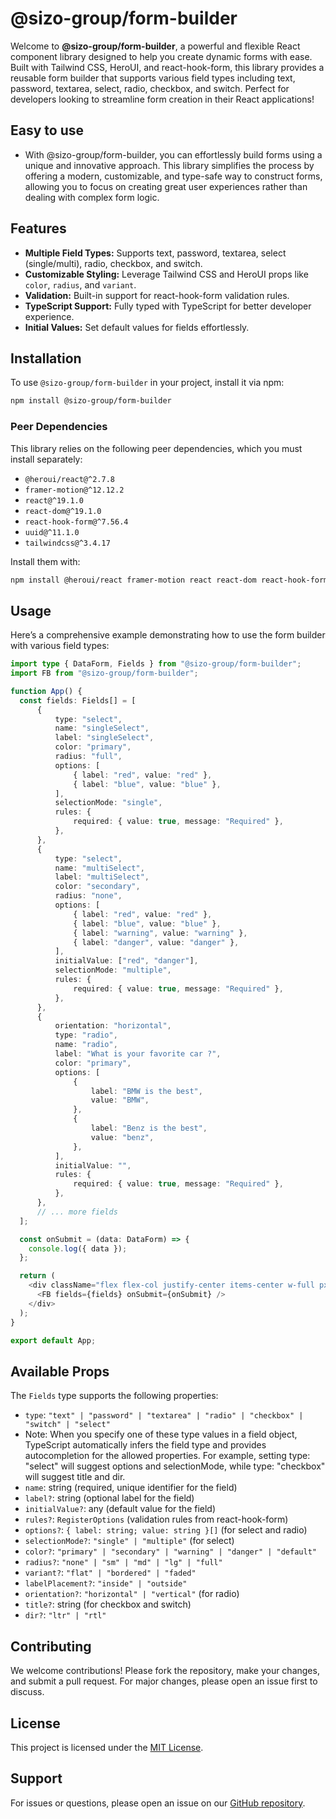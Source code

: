 # @sizo-group/form-builder

Welcome to **@sizo-group/form-builder**, a powerful and flexible React component library designed to help you create dynamic forms with ease. Built with Tailwind CSS, HeroUI, and react-hook-form, this library provides a reusable form builder that supports various field types including text, password, textarea, select, radio, checkbox, and switch. Perfect for developers looking to streamline form creation in their React applications!

## Easy to use

- With @sizo-group/form-builder, you can effortlessly build forms using a unique and innovative approach. This library simplifies the process by offering a modern, customizable, and type-safe way to construct forms, allowing you to focus on creating great user experiences rather than dealing with complex form logic.

## Features
- **Multiple Field Types:** Supports text, password, textarea, select (single/multi), radio, checkbox, and switch.
- **Customizable Styling:** Leverage Tailwind CSS and HeroUI props like `color`, `radius`, and `variant`.
- **Validation:** Built-in support for react-hook-form validation rules.
- **TypeScript Support:** Fully typed with TypeScript for better developer experience.
- **Initial Values:** Set default values for fields effortlessly.

## Installation

To use `@sizo-group/form-builder` in your project, install it via npm:

```bash
npm install @sizo-group/form-builder
```

### Peer Dependencies
This library relies on the following peer dependencies, which you must install separately:

- `@heroui/react@^2.7.8`
- `framer-motion@^12.12.2`
- `react@^19.1.0`
- `react-dom@^19.1.0`
- `react-hook-form@^7.56.4`
- `uuid@^11.1.0`
- `tailwindcss@^3.4.17`

Install them with:

```bash
npm install @heroui/react framer-motion react react-dom react-hook-form uuid tailwindcss
```

## Usage

Here’s a comprehensive example demonstrating how to use the form builder with various field types:

```typescript
import type { DataForm, Fields } from "@sizo-group/form-builder";
import FB from "@sizo-group/form-builder";

function App() {
  const fields: Fields[] = [
      {
          type: "select",
          name: "singleSelect",
          label: "singleSelect",
          color: "primary",
          radius: "full",
          options: [
              { label: "red", value: "red" },
              { label: "blue", value: "blue" },
          ],
          selectionMode: "single",
          rules: {
              required: { value: true, message: "Required" },
          },
      },
      {
          type: "select",
          name: "multiSelect",
          label: "multiSelect",
          color: "secondary",
          radius: "none",
          options: [
              { label: "red", value: "red" },
              { label: "blue", value: "blue" },
              { label: "warning", value: "warning" },
              { label: "danger", value: "danger" },
          ],
          initialValue: ["red", "danger"],
          selectionMode: "multiple",
          rules: {
              required: { value: true, message: "Required" },
          },
      },
      {
          orientation: "horizontal",
          type: "radio",
          name: "radio",
          label: "What is your favorite car ?",
          color: "primary",
          options: [
              {
                  label: "BMW is the best",
                  value: "BMW",
              },
              {
                  label: "Benz is the best",
                  value: "benz",
              },
          ],
          initialValue: "",
          rules: {
              required: { value: true, message: "Required" },
          },
      },
      // ... more fields
  ];

  const onSubmit = (data: DataForm) => {
    console.log({ data });
  };

  return (
    <div className="flex flex-col justify-center items-center w-full px-10">
      <FB fields={fields} onSubmit={onSubmit} />
    </div>
  );
}

export default App;
```

## Available Props

The `Fields` type supports the following properties:

- `type`: `"text" | "password" | "textarea" | "radio" | "checkbox" | "switch" | "select"`
- Note: When you specify one of these type values in a field object, TypeScript automatically infers the field type and provides autocompletion for the allowed properties. For example, setting type: "select" will suggest options and selectionMode, while type: "checkbox" will suggest title and dir.
- `name`: string (required, unique identifier for the field)
- `label?`: string (optional label for the field)
- `initialValue?`: any (default value for the field)
- `rules?`: `RegisterOptions` (validation rules from react-hook-form)
- `options?`: `{ label: string; value: string }[]` (for select and radio)
- `selectionMode?`: `"single" | "multiple"` (for select)
- `color?`: `"primary" | "secondary" | "warning" | "danger" | "default"`
- `radius?`: `"none" | "sm" | "md" | "lg" | "full"`
- `variant?`: `"flat" | "bordered" | "faded"`
- `labelPlacement?`: `"inside" | "outside"`
- `orientation?`: `"horizontal" | "vertical"` (for radio)
- `title?`: string (for checkbox and switch)
- `dir?`: `"ltr" | "rtl"`

## Contributing

We welcome contributions! Please fork the repository, make your changes, and submit a pull request. For major changes, please open an issue first to discuss.

## License

This project is licensed under the [MIT License](LICENSE).

## Support

For issues or questions, please open an issue on our [GitHub repository](https://github.com/sobhan-behabadi/sizo-form-builder).
